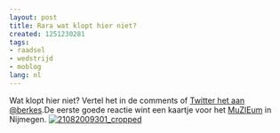 ```yaml
---
layout: post
title: Rara wat klopt hier niet?
created: 1251230281
tags:
- raadsel
- wedstrijd
- moblog
lang: nl
---
```

Wat klopt hier niet? Vertel het in de comments of [Twitter het aan @berkes](http://twitter.com/?status=@berkes,%20ik%20denk).De eerste goede reactie wint een kaartje voor het [MuZIEum](http://www.muzieum.nl/) in Nijmegen. [![21082009301_cropped](http://flickr.webschuur.com//data/moblog/web/21082009301_cropped.jpg "21082009301_cropped")](http://flickr.webschuur.com//moblog/#21082009301_cropped.jpg)<!--break-->
